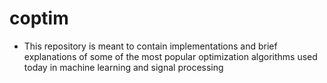 coptim
========
- This repository is meant to contain implementations and brief explanations of some of the most popular optimization algorithms used today in machine learning and signal processing